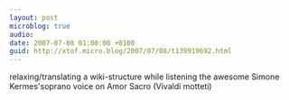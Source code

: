 ```yaml
---
layout: post
microblog: true
audio: 
date: 2007-07-08 01:00:00 +0100
guid: http://xtof.micro.blog/2007/07/08/t139919692.html
---
```

relaxing/translating a wiki-structure while listening the awesome Simone Kermes'soprano voice on Amor Sacro (Vivaldi motteti)
